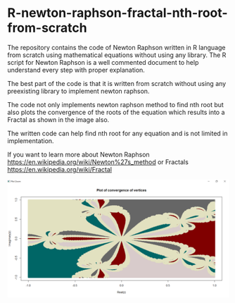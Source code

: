 # R-newton-raphson-fractal-nth-root-from-scratch
The repository contains the code of Newton Raphson written in R language from scratch using mathematical equations without using any library. The R script for Newton Raphson is a well commented document to help understand  every step with proper explanation.

The best part of the code is that it is written from scratch without using any preexisting library to implement newton raphson.

The code not only implements newton raphson method to find nth root but also plots the convergence of the roots of the equation which results into a Fractal as shown in the image also.

The written code can help find nth root for any equation and is not limited in implementation. 

If you want to learn more about 
Newton Raphson https://en.wikipedia.org/wiki/Newton%27s_method
or 
Fractals https://en.wikipedia.org/wiki/Fractal

![](fractal.png)

